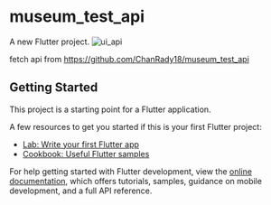 # museum_test_api

A new Flutter project.
![ui_api](https://user-images.githubusercontent.com/107039773/179197511-eaa87b13-ae3b-40be-9af7-0477713b450c.jpg)

fetch api from https://github.com/ChanRady18/museum_test_api

## Getting Started

This project is a starting point for a Flutter application.

A few resources to get you started if this is your first Flutter project:

- [Lab: Write your first Flutter app](https://docs.flutter.dev/get-started/codelab)
- [Cookbook: Useful Flutter samples](https://docs.flutter.dev/cookbook)

For help getting started with Flutter development, view the
[online documentation](https://docs.flutter.dev/), which offers tutorials,
samples, guidance on mobile development, and a full API reference.
